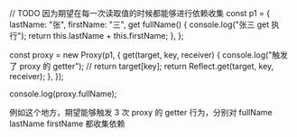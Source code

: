 // TODO 因为期望在每一次读取值的时候都能够进行依赖收集
const p1 = {
lastName: "张",
firstName: "三",
get fullName() {
console.log("张三 get 执行");
return this.lastName + this.firstName;
},
};

const proxy = new Proxy(p1, {
get(target, key, receiver) {
console.log("触发了 proxy 的 getter");
// return target[key];
return Reflect.get(target, key, receiver);
},
});

console.log(proxy.fullName);

例如这个地方，期望能够触发 3 次 proxy 的 getter 行为，分别对 fullName lastName firstName 都收集依赖
